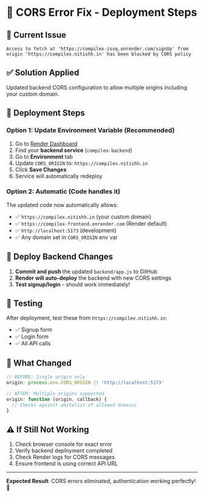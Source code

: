 # 🔧 CORS Error Fix - Deployment Steps

## 🚨 Current Issue
```
Access to fetch at 'https://compilex-zsvq.onrender.com/signUp' from origin 'https://compilex.nitishh.in' has been blocked by CORS policy
```

## ✅ Solution Applied
Updated backend CORS configuration to allow multiple origins including your custom domain.

## 🚀 Deployment Steps

### Option 1: Update Environment Variable (Recommended)
1. Go to [Render Dashboard](https://dashboard.render.com/)
2. Find your **backend service** (`compilex-backend`)
3. Go to **Environment** tab
4. Update `CORS_ORIGIN` to: `https://compilex.nitishh.in`
5. Click **Save Changes**
6. Service will automatically redeploy

### Option 2: Automatic (Code handles it)
The updated code now automatically allows:
- ✅ `https://compilex.nitishh.in` (your custom domain)
- ✅ `https://compilex-frontend.onrender.com` (Render default)
- ✅ `http://localhost:5173` (development)
- ✅ Any domain set in `CORS_ORIGIN` env var

## 🔄 Deploy Backend Changes
1. **Commit and push** the updated `backend/app.js` to GitHub
2. **Render will auto-deploy** the backend with new CORS settings
3. **Test signup/login** - should work immediately!

## 🧪 Testing
After deployment, test these from `https://compilex.nitishh.in`:
- ✅ Signup form
- ✅ Login form  
- ✅ All API calls

## 📝 What Changed
```javascript
// BEFORE: Single origin only
origin: process.env.CORS_ORIGIN || 'http://localhost:5173'

// AFTER: Multiple origins supported
origin: function (origin, callback) {
  // Checks against whitelist of allowed domains
}
```

## ⚠️ If Still Not Working
1. Check browser console for exact error
2. Verify backend deployment completed
3. Check Render logs for CORS messages
4. Ensure frontend is using correct API URL

---
**Expected Result**: CORS errors eliminated, authentication working perfectly! 🎯
